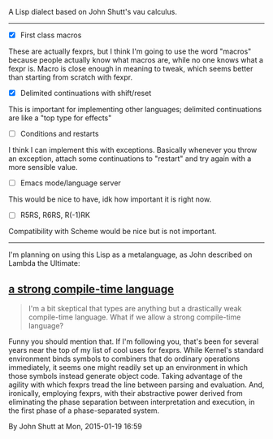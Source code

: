 A Lisp dialect based on John Shutt's vau calculus.

---

- [x] First class macros

These are actually fexprs, but I think I'm going to use the word
"macros" because people actually know what macros are, while no one
knows what a fexpr is. Macro is close enough in meaning to tweak,
which seems better than starting from scratch with fexpr.

- [x] Delimited continuations with shift/reset

This is important for implementing other languages; delimited
continuations are like a "top type for effects"

- [ ] Conditions and restarts

I think I can implement this with exceptions. Basically whenever you
throw an exception, attach some continuations to "restart" and try
again with a more sensible value.

- [ ] Emacs mode/language server

This would be nice to have, idk how important it is right now.

- [ ] R5RS, R6RS, R(-1)RK

Compatibility with Scheme would be nice but is not important.

---

I'm planning on using this Lisp as a metalanguage, as John described on Lambda
the Ultimate:

## [a strong compile-time language](http://lambda-the-ultimate.org/node/5104#comment-83850)

> I'm a bit skeptical that types are anything but a drastically weak
> compile-time language. What if we allow a strong compile-time language?

Funny you should mention that. If I'm following you, that's been for several
years near the top of my list of cool uses for fexprs. While Kernel's standard
environment binds symbols to combiners that do ordinary operations immediately,
it seems one might readily set up an environment in which those symbols instead
generate object code. Taking advantage of the agility with which fexprs tread
the line between parsing and evaluation. And, ironically, employing fexprs, with
their abstractive power derived from eliminating the phase separation between
interpretation and execution, in the first phase of a phase-separated system.

By John Shutt at Mon, 2015-01-19 16:59
